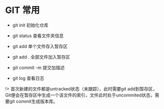 # GIT 常用

- git init 初始化仓库

- git status 查看文件夹信息
- git add <filename> 单个文件存入暂存区
- git add . 全部文件加入暂存区
- git commit -m <message> 提交加描述
- git log 查看日志


!> 首次新建的文件都是untracked状态（未跟踪），此时需要git add到暂存区，Git便会在暂存区中生成一个该文件的索引，文件此时处于uncommited状态，需要git commit生成版本库。